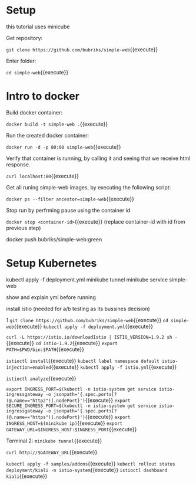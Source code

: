 # Setup

this tutorial uses minicube

Get repository:

`git clone https://github.com/bubriks/simple-web`{{execute}}

Enter folder:

`cd simple-web`{{execute}}

# Intro to docker

Build docker container:

`docker build -t simple-web .`{{execute}}

Run the created docker container:

`docker run -d -p 80:80 simple-web`{{execute}}

Verify that container is running, by calling it and seeing that we receive html response.

`curl localhost:80`{{execute}}

Get all runing simple-web images, by executing the following script:

`docker ps --filter ancestor=simple-web`{{execute}}

Stop run by perfrming pause using the container id

`docker stop <container-id>`{{execute}} (replace container-id with id from previous step)

docker push bubriks/simple-web:green
# Setup Kubernetes

kubectl apply -f deployment.yml
minikube tunnel
minikube service simple-web

show and explain yml before running


install istio (needed for a/b testing as its bussines decision)








1
`git clone https://github.com/bubriks/simple-web`{{execute}}
`cd simple-web`{{execute}}
`kubectl apply -f deployment.yml`{{execute}}

`curl -L https://istio.io/downloadIstio | ISTIO_VERSION=1.9.2 sh -`{{execute}}
`cd istio-1.9.2`{{execute}}
`export PATH=$PWD/bin:$PATH`{{execute}}

`istioctl install`{{execute}}
`kubectl label namespace default istio-injection=enabled`{{execute}}
`kubectl apply -f istio.yml`{{execute}}

`istioctl analyze`{{execute}}

`export INGRESS_PORT=$(kubectl -n istio-system get service istio-ingressgateway -o jsonpath='{.spec.ports[?(@.name=="http2")].nodePort}')`{{execute}}
`export SECURE_INGRESS_PORT=$(kubectl -n istio-system get service istio-ingressgateway -o jsonpath='{.spec.ports[?(@.name=="https")].nodePort}')`{{execute}}
`export INGRESS_HOST=$(minikube ip)`{{execute}}
`export GATEWAY_URL=$INGRESS_HOST:$INGRESS_PORT`{{execute}}

Terminal 2:
`minikube tunnel`{{execute}}

`curl http://$GATEWAY_URL`{{execute}}

`kubectl apply -f samples/addons`{{execute}}
`kubectl rollout status deployment/kiali -n istio-system`{{execute}}
`istioctl dashboard kiali`{{execute}}